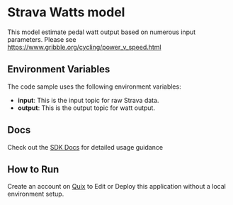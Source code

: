 # Strava Watts model
This model estimate pedal watt output based on numerous input parameters. Please see https://www.gribble.org/cycling/power_v_speed.html

## Environment Variables

The code sample uses the following environment variables:

- **input**: This is the input topic for raw Strava data.
- **output**: This is the output topic for watt output.

## Docs

Check out the [SDK Docs](https://quix.ai/docs/sdk/introduction.html) for detailed usage guidance

## How to Run
Create an account on [Quix](https://portal.platform.quix.ai/self-sign-up?xlink=github) to Edit or Deploy this application without a local environment setup.
